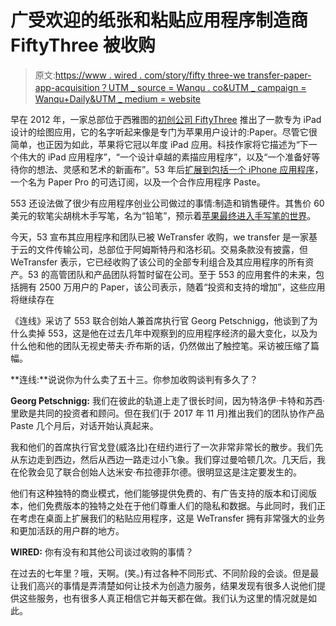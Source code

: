 # 广受欢迎的纸张和粘贴应用程序制造商 FiftyThree 被收购

> 原文:[https://www . wired . com/story/fifty three-we transfer-paper-app-acquisition？UTM _ source = Wanqu . co&UTM _ campaign = Wanqu+Daily&UTM _ medium = website](https://www.wired.com/story/fiftythree-wetransfer-paper-app-acquisition?utm_source=wanqu.co&utm_campaign=Wanqu+Daily&utm_medium=website)

早在 2012 年，一家总部位于西雅图的[初创公司 FiftyThree](https://www.wired.com/2013/06/fiftythree-makers-of-the-hit-sketching-app-paper-score-15-million-in-vc-funding/) 推出了一款专为 iPad 设计的绘图应用，它的名字听起来像是专门为苹果用户设计的:Paper。尽管它很简单，也正因为如此，苹果将它冠以年度 iPad 应用。科技作家将它描述为“下一个伟大的 iPad 应用程序”，“一个设计卓越的素描应用程序”，以及“一个准备好等待你的想法、灵感和艺术的新画布”。53 年后[扩展到包括一个 iPhone 应用程序](https://www.wired.com/2015/09/paper-iphone-fiftythree/)，一个名为 Paper Pro 的可选订阅，以及一个合作应用程序 Paste。

553 还设法做了很少有应用程序创业公司做过的事情:制造和销售硬件。其售价 60 美元的软笔尖胡桃木手写笔，名为“铅笔”，预示着[苹果最终进入手写笔的世界](https://www.wired.com/2015/09/not-stylus-apple-pencil/)。

今天，53 宣布其应用程序和团队已被 WeTransfer 收购，we transfer 是一家基于云的文件传输公司，总部位于阿姆斯特丹和洛杉矶。交易条款没有披露，但 WeTransfer 表示，它已经收购了该公司的全部专利组合及其应用程序的所有资产。53 的高管团队和产品团队将暂时留在公司。至于 553 的应用套件的未来，包括拥有 2500 万用户的 Paper，该公司表示，随着“投资和支持的增加”，这些应用将继续存在

《连线》采访了 553 联合创始人兼首席执行官 Georg Petschnigg，他谈到了为什么卖掉 553，这是他在过去几年中观察到的应用程序经济的最大变化，以及为什么他和他的团队无视史蒂夫·乔布斯的话，仍然做出了触控笔。采访被压缩了篇幅。

**连线:**说说你为什么卖了五十三。你参加收购谈判有多久了？

**Georg Petschnigg:** 我们在彼此的轨道上走了很长时间，因为特洛伊·卡特和苏西·里欧是共同的投资者和顾问。但在我们(于 2017 年 11 月)推出我们的团队协作产品 Paste 几个月后，对话开始认真起来。

我和他们的首席执行官戈登(威洛比)在纽约进行了一次非常非常长的散步。我们先从东边走到西边，然后从西边一路走过小飞象。我们穿过曼哈顿几次。几天后，我在伦敦会见了联合创始人达米安·布拉德菲尔德。很明显这是注定要发生的。

他们有这种独特的商业模式，他们能够提供免费的、有广告支持的版本和订阅版本，他们免费版本的独特之处在于他们尊重人们的隐私和数据。与此同时，我们正在考虑在桌面上扩展我们的粘贴应用程序，这是 WeTransfer 拥有非常强大的业务和更加活跃的用户群的地方。

**WIRED:** 你有没有和其他公司谈过收购的事情？

在过去的七年里？哦，天啊。(笑。)有过各种不同形式、不同阶段的会谈。但是最让我们高兴的事情是弄清楚如何让技术为创造力服务，结果发现有很多人说他们提供这些服务，也有很多人真正相信它并每天都在做。我们认为这里的情况就是如此。
